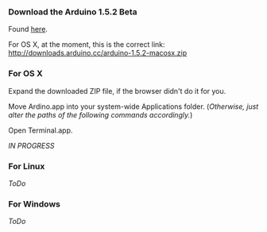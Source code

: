 ### Download the Arduino 1.5.2 Beta

Found [here](http://arduino.cc/en/Main/Software).

For OS X, at the moment, this is the correct link: http://downloads.arduino.cc/arduino-1.5.2-macosx.zip

### For OS X

Expand the downloaded ZIP file, if the browser didn't do it for you.

Move Ardino.app into your system-wide Applications folder. (_Otherwise, just alter the paths of the following commands accordingly._)

Open Terminal.app.

*IN PROGRESS*

### For Linux

_ToDo_

### For Windows

_ToDo_